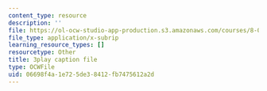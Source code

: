 ```yaml
---
content_type: resource
description: ''
file: https://ol-ocw-studio-app-production.s3.amazonaws.com/courses/8-01sc-classical-mechanics-fall-2016/06698f4a1e725de38412fb7475612a2d_ByTlCmDoEnk.vtt
file_type: application/x-subrip
learning_resource_types: []
resourcetype: Other
title: 3play caption file
type: OCWFile
uid: 06698f4a-1e72-5de3-8412-fb7475612a2d
---
```

